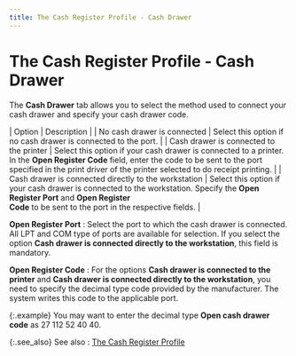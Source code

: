 ```yaml
---
title: The Cash Register Profile - Cash Drawer
---
```


# The Cash Register Profile - Cash Drawer 


The **Cash Drawer** tab allows you  to select the method used to connect your cash drawer and specify your  cash drawer code.


| Option | Description |
| No cash drawer is connected | Select this option if no cash drawer is connected to  the port. |
| Cash drawer is connected to the printer | Select this option if your cash drawer is connected  to a printer. In the **Open Register Code**  field, enter the code to be sent to the port specified in the print driver  of the printer selected to do receipt printing. |
| Cash drawer is connected directly to the workstation | Select this option if your cash drawer is connected  to the workstation. Specify the **Open <br/> Register Port** and **Open Register <br/> Code** to be sent to the port in the respective fields. |



**Open Register Port**
: Select the port to which the cash drawer is connected.  All LPT and COM type of ports are available for selection. If you select  the option **Cash drawer is connected directly 
 to the workstation**, this field is mandatory.


**Open Register Code**
: For the options **Cash 
 drawer is connected to the printer** and **Cash 
 drawer is connected directly to the workstation**, you need to specify  the decimal type code provided by the manufacturer. The system writes  this code to the applicable port.


{:.example}
You may want to enter the decimal type **Open cash drawer code** as 27 112 52 40  40.


{:.see_also}
See also
: [The  Cash Register Profile]({{site.pos_baseurl}}/pos-setup/cash-registers/setup/profile/the_cash_register_profilepos_set_up.html)
